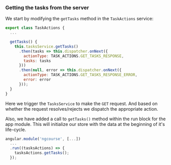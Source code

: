 ### Getting the tasks from the server

We start by modifying the `getTasks` method in the `TaskActions` service:

```javascript
export class TaskActions {
  ...

  getTasks() {
    this.tasksService.getTasks()
      .then(tasks => this.dispatcher.onNext({
        actionType: TASK_ACTIONS.GET_TASKS_RESPONSE,
        tasks: tasks
      }))
      .then(null, error => this.dispatcher.onNext({
        actionType: TASK_ACTIONS.GET_TASKS_RESPONSE_ERROR,
        error: error
      }));
  }
}
```

Here we trigger the `TasksService` to make the `GET` request. And based on whether the request resolves/rejects we dispatch the appropriate action.

Also, we have added a call to `getTasks()` method within the run block for the app module. This will initialize our store with the data at the beginning of it's life-cycle. 

```javascript
angular.module('ngcourse', [...])
  ...
  .run((tasksActions) => {
    tasksActions.getTasks();
  });
```

